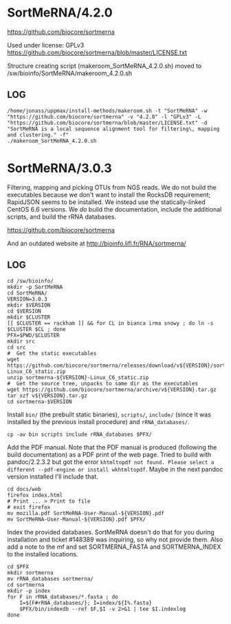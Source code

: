 SortMeRNA/4.2.0
========================

<https://github.com/biocore/sortmerna>

Used under license:
GPLv3
<https://github.com/biocore/sortmerna/blob/master/LICENSE.txt>

Structure creating script (makeroom_SortMeRNA_4.2.0.sh) moved to /sw/bioinfo/SortMeRNA/makeroom_4.2.0.sh

LOG
---

    /home/jonass/uppmax/install-methods/makeroom.sh -t "SortMeRNA" -w "https://github.com/biocore/sortmerna" -v "4.2.0" -l "GPLv3" -L "https://github.com/biocore/sortmerna/blob/master/LICENSE.txt" -d "SortMeRNA is a local sequence alignment tool for filtering\, mapping and clustering." -f"
    ./makeroom_SortMeRNA_4.2.0.sh
SortMeRNA/3.0.3
===============

Filtering, mapping and picking OTUs from NGS reads.  We do not build the
executables because we don't want to install the RocksDB requirement; RapidJSON
seems to be installed.  We instead use the statically-linked CentOS 6.6
versions.  We *do* build the documentation, include the additional scripts, and
build the rRNA databases.

<https://github.com/biocore/sortmerna>

And an outdated website at <http://bioinfo.lifl.fr/RNA/sortmerna/>


LOG
---

    cd /sw/bioinfo/
    mkdir -p SortMeRNA
    cd SortMeRNA/
    VERSION=3.0.3
    mkdir $VERSION
    cd $VERSION
    mkdir $CLUSTER
    [[ $CLUSTER == rackham ]] && for CL in bianca irma snowy ; do ln -s $CLUSTER $CL ; done
    PFX=$PWD/$CLUSTER
    mkdir src
    cd src
    #  Get the static executables
    wget https://github.com/biocore/sortmerna/releases/download/v${VERSION}/sortmerna-${VERSION}-Linux_C6_static.zip
    unzip sortmerna-${VERSION}-Linux_C6_static.zip
    #  Get the source tree, unpacks to same dir as the executables
    wget https://github.com/biocore/sortmerna/archive/v${VERSION}.tar.gz
    tar xzf v${VERSION}.tar.gz
    cd sortmerna-$VERSION

Install `bin/` (the prebuilt static binaries), `scripts/`, `include/` (since it
was installed by the previous install procedure) and `rRNA_databases/`.

    cp -av bin scripts include rRNA_databases $PFX/

Add the PDF manual.  Note that the PDF manual is produced (following the build
documentation) as a PDF print of the web page.  Tried to build with pandoc/2.2.3.2
but got the error `khtmltopdf not found. Please select a different --pdf-engine or install wkhtmltopdf`.
Maybe in the next pandoc version installed I'll include that.

    cd docs/web
    firefox index.html
    # Print ... > Print to file
    # exit firefox
    mv mozilla.pdf SortMeRNA-User-Manual-${VERSION}.pdf
    mv SortMeRNA-User-Manual-${VERSION}.pdf $PFX/

Index the provided databases.  SortMeRNA doesn't do that
for you during installation and ticket #148389 was inquiring, so why not
provide them.  Also add a note to the mf and set SORTMERNA_FASTA and
SORTMERNA_INDEX to the installed locations.

    cd $PFX
    mkdir sortmerna
    mv rRNA_databases sortmerna/
    cd sortmerna
    mkdir -p index
    for F in rRNA_databases/*.fasta ; do
        I=${F#rRNA_databases/}; I=index/${I%.fasta}
        $PFX/bin/indexdb --ref $F,$I -v 2>&1 | tee $I.indexlog
    done

